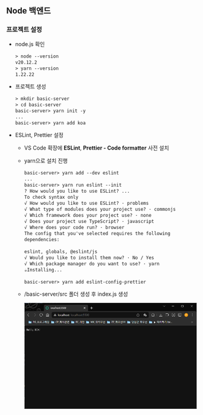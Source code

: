 ## Node 백엔드

### 프로젝트 설정
- node.js  확인
	```shell
	> node --version
	v20.12.2
	> yarn --version
	1.22.22
	```
- 프로젝트 생성
	```shell
	> mkdir basic-server
	> cd basic-server
	basic-server> yarn init -y
	...
	basic-server> yarn add koa
	```

- ESLint, Prettier 설정
	- VS Code 확장에 **ESLint**, **Prettier - Code formatter** 사전 설치
	- yarn으로 설치 진행
		```shell
		basic-server> yarn add --dev eslint
		...
		basic-server> yarn run eslint --init
		? How would you like to use ESLint? ...
		To check syntax only
		√ How would you like to use ESLint? · problems
		√ What type of modules does your project use? · commonjs
		√ Which framework does your project use? · none
		√ Does your project use TypeScript? · javascript
		√ Where does your code run? · browser
		The config that you've selected requires the following dependencies:

		eslint, globals, @eslint/js
		√ Would you like to install them now? · No / Yes
		√ Which package manager do you want to use? · yarn
		☕️Installing...

		basic-server> yarn add eslint-config-prettier
		```

	- /basic-server/src 폴더 생성 후 index.js 생성 

		<img src="/images/web004.png" width="730">